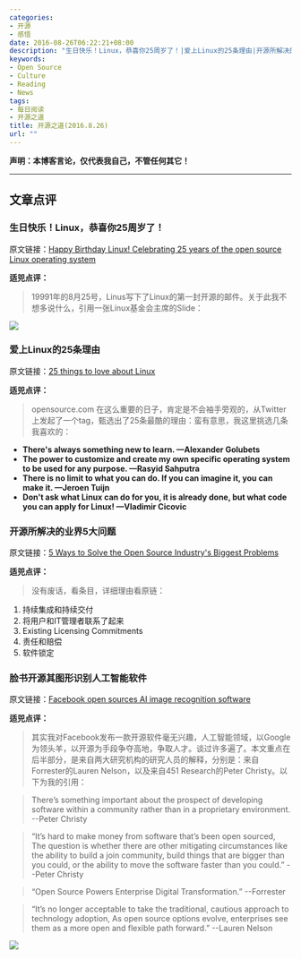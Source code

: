 ```yaml
---
categories:
- 开源
- 感悟
date: 2016-08-26T06:22:21+08:00
description: "生日快乐！Linux，恭喜你25周岁了！|爱上Linux的25条理由|开源所解决的业界5大问题|脸书开源其图形识别人工智能软件"
keywords:
- Open Source
- Culture
- Reading
- News
tags:
- 每日阅读
- 开源之道
title: 开源之道(2016.8.26)
url: ""
---
```


**声明：本博客言论，仅代表我自己，不管任何其它！**

---

## 文章点评

### 生日快乐！Linux，恭喜你25周岁了！

原文链接：[Happy Birthday Linux! Celebrating 25 years of the open source Linux operating system](http://www.cbronline.com/news/enterprise-it/software/happy-birthday-linux-celebrating-25-years-of-the-open-source-linux-operating-system-4988480)

**适兕点评：**

> 19991年的8月25号，Linus写下了Linux的第一封开源的邮件。关于此我不想多说什么，引用一张Linux基金会主席的Slide：

![](https://pbs.twimg.com/media/Cqd3NWsVMAAc5mJ.jpg)


### 爱上Linux的25条理由

原文链接：[25 things to love about Linux](https://opensource.com/life/16/8/25-things-love-about-linux)

**适兕点评：**

> opensource.com 在这么重要的日子，肯定是不会袖手旁观的，从Twitter上发起了一个tag，甄选出了25条最酷的理由：蛮有意思，我这里挑选几条我喜欢的：

* **There's always something new to learn. —Alexander Golubets**
* **The power to customize and create my own specific operating system to be used for any purpose. —Rasyid Sahputra**
* **There is no limit to what you can do. If you can imagine it, you can make it. —Jeroen Tuijn**
* **Don't ask what Linux can do for you, it is already done, but what code you can apply for Linux! —Vladimir Cicovic**

### 开源所解决的业界5大问题

原文链接：[5 Ways to Solve the Open Source Industry's Biggest Problems](http://www.itbusinessedge.com/slideshows/5-ways-to-solve-the-open-source-industrys-biggest-problems-03.html)

**适兕点评：**

> 没有废话，看条目，详细理由看原链：

1. 持续集成和持续交付
2. 将用户和IT管理者联系了起来
3. Existing Licensing Commitments
4. 责任和赔偿
5. 软件锁定

### 脸书开源其图形识别人工智能软件

原文链接：[Facebook open sources AI image recognition software](http://www.usatoday.com/story/tech/news/2016/08/25/facebook-open-sources-ai-image-recognition-software/89306084/)

**适兕点评：**

> 其实我对Facebook发布一款开源软件毫无兴趣，人工智能领域，以Google为领头羊，以开源为手段争夺高地，争取人才。谈过许多遍了。本文重点在后半部分，是来自两大研究机构的研究人员的解释，分别是：来自Forrester的Lauren Nelson，以及来自451 Research的Peter Christy。以下为我的引用：

> There’s something important about the prospect of developing software within a community rather than in a proprietary environment.     --Peter Christy

> “It’s hard to make money from software that’s been open sourced, The question is whether there are other mitigating circumstances like the ability to build a join community, build things that are bigger than you could, or the ability to move the software faster than you could.”   --Peter Christy

> “Open Source Powers Enterprise Digital Transformation.” --Forrester

>“It’s no longer acceptable to take the traditional, cautious approach to technology adoption, As open source options evolve, enterprises see them as a more open and flexible path forward.” --Lauren Nelson

![](http://cdn.static-economist.com/sites/default/files/imagecache/full-width/images/print-edition/20160827_WBD001_0.jpg)

